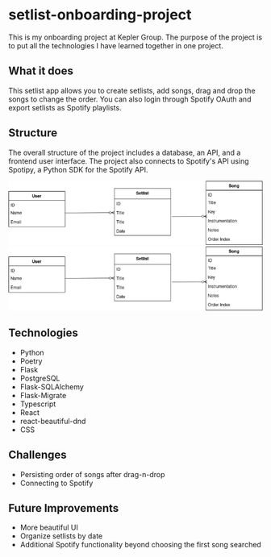 # setlist-onboarding-project

This is my onboarding project at Kepler Group.
The purpose of the project is to put all the technologies I have learned together in one project.

## What it does

This setlist app allows you to create setlists, add songs, drag and drop the songs to change the order.
You can also login through Spotify OAuth and export setlists as Spotify playlists.

## Structure

The overall structure of the project includes a database, an API, and a frontend user interface.
The project also connects to Spotify's API using Spotipy, a Python SDK for the Spotify API.

![app-diagram](images/setlist-app-schema.png)
![schema](images/setlist-app-schema.png)

## Technologies

* Python
* Poetry
* Flask
* PostgreSQL
* Flask-SQLAlchemy
* Flask-Migrate
* Typescript
* React
* react-beautiful-dnd
* CSS

## Challenges
* Persisting order of songs after drag-n-drop
* Connecting to Spotify

## Future Improvements
* More beautiful UI
* Organize setlists by date
* Additional Spotify functionality beyond choosing the first song searched
